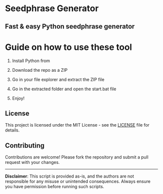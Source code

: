 # Seedphrase Generator

## Fast & easy Python seedphrase generator
 
# Guide on how to use these tool 

1. Install Python from

2. Download the repo as a ZIP 

3. Go in your file explorer and extract the ZIP file
  
4. Go in the extracted folder and open the start.bat file

5. Enjoy! 
 
## License

This project is licensed under the MIT License - see the [LICENSE](LICENSE) file for details. 
   
## Contributing

Contributions are welcome! Please fork the repository and submit a pull request with your changes.   
 
--- 
 
**Disclaimer**: This script is provided as-is, and the authors are not responsible for any misuse or unintended consequences. Always ensure you have permission before running such scripts.